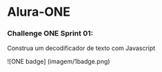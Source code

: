 # Alura-ONE

### Challenge ONE Sprint 01:
Construa um decodificador de texto com Javascript

![ONE badge] (imagem/1badge.png)